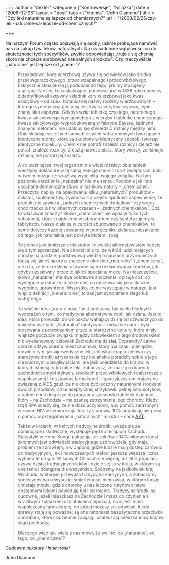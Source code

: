+++
author = "dexter"
kategorie = ["Kontrowersje", "Książka"]
date = "2008-02-25"
layout = "post"
tags = ["chemia", "John Diamond"]
title = "Czy leki naturalne są lepsze od chemicznych?"
url = "/2008/02/25/czy-leki-naturalne-sa-lepsze-od-chemicznych/"

+++

Na naszym Forum często pojawiają się osoby, usilnie próbujące namówić nas na zakup tzw. leków naturalnych. Na uzasadnione wątpliwości co do skuteczności tych specyfików, zwykle [odpowiadają][1]: &#8222;trujcie się chemią skoro nie chcecie spróbować naturalnych środków&#8221;. Czy rzeczywiście &#8222;naturalne&#8221; jest lepsze od &#8222;chemii&#8221;?

> Przykładowo, korę wierzbową używa się od wieków jako środka przeciwgorączkowego, przeciwzapalnego i przeciwbólowego. Faktycznie stosuje się ją podobnie do tego, jak my stosujemy aspirynę. Nie jest to zaskakujące, ponieważ już w 1838 roku chemicy zidentyfikowali aktywny składnik kory wierzbowej jako kwas salicylowy &#8211; od _salix_, botanicznej nazwy rodziny wierzbowatych &#8211; którego syntetyczną postacią jest kwas acetylosalicylowy, lepiej znany jako aspiryna. Gdybyś wziął tabletkę czystego, naturalnego kwasu salicylowego wyciągniętego z wierzby i tabletkę chemicznego kwasu salicylowego wyprodukowaną w fabryce Bayera, żadnymi znanymi metodami nie udałoby się stwierdzić różnicy między nimi. Obie składają się z tych samych cząstek subatomowych tworzących identyczne atomy, które są skupione w identyczny sposób, tworząc identyczne molekuły. Chemik nie potrafi znaleźć różnicy i zielarz nie potrafi znaleźć różnicy. Zresztą nawet zielarz, który wierzy, że _istnieje_ różnica, nie potrafi jej znaleźć.
> 
> <!--more-->A co ważniejsze, twój organizm nie widzi różnicy: obie tabletki weszłyby dokładnie w tę samą reakcję chemiczną z receptorami bólu w twoim mózgu i z wrażliwą wyściółką twojego żołądka. Na tym poziomie określenie &#8222;naturalne&#8221; nie ma sensu. Podobnie jak inne ukochane demoniczne słowo miłośników natury &#8211; &#8222;chemiczne&#8221;. Przeczytaj napisy na opakowaniu kilku &#8222;naturalnych&#8221; produktów &#8211; mikstur, suplementów, żywności &#8211; a często spotkasz zapewnienie, że produkt nie zawiera &#8222;żadnych chemicznych dodatków&#8221; czy wręcz &#8211; choć rzadko już w obecnych czasach &#8211; &#8222;żadnych chemikaliów&#8221;. Cóż to właściwie znaczy? Słowo &#8222;chemiczne&#8221; nie opisuje tylko tych substancji, które znajdujemy w laboratorium czy syntetyzujemy w fabrykach. Nasze ciała są w całości zbudowane z chemikaliów; to samo dotyczy każdej substancji w podręczniku zielarza, niezależnie od tego, jak naturalnie jest pokryta błotem i rosą.
> 
> To jednak jest śmiesznie nieistotne i niewielu alternatywistów będzie się z tym sprzeczać. Nie chodzi mi o to, że wśród ludzi mających choćby najbardziej podstawową wiedzę o naukach przyrodniczych toczą się jakieś spory o znaczenie określeń &#8222;naturalny&#8221; i &#8222;chemiczny&#8221;, ale o to, że te określenia używane są do reklamowania środków, jak gdyby uzyskiwały przez to jakieś specjalne moce. Na nieszczęście, słowo &#8222;naturalne&#8221; ma dwa pokrewne znaczenia: opisuje coś, co występuje w naturze, a także coś, co odczuwa się jako słuszne, wygodne, uprawnione. Wszystko, co nie występuje w naturze, jest więc z definicji &#8222;nienaturalne&#8221;, to zaś jest synonimem złego lub wstrętnego.
> 
> Ta właśnie idea &#8222;naturalności&#8221; jest podstawą tak wielu błędnych wyobrażeń o tym, co medycyna alternatywna robi i jak działa. Jest to idea, która prowadzi do wniosków wahających się od dziwacznych do śmiechu wartych. &#8222;Naturalna&#8221; medycyna &#8211; mówi się nam &#8211; była stosowana z powodzeniem przez te starożytne kultury, które miały większe poczucie związku między człowiekiem a jego środowiskiem, niż wyalienowany człowiek Zachodu ma dzisiaj. Doprawdy? Łatwo dobrze odżywionemu mieszczuchowi, który ma czas i pieniądze, mówić o tym, jak ajurwedyczne leki, chińska terapia ziołowa czy starożytne środki afrykańskie czy indiańskie poradziły sobie z jego chronicznymi dolegliwościami, ale jeśli pojedziesz do krajów, w których istnieją tylko takie leki, zobaczysz, że marzą o dobrych, zachodnich antybiotykach, środkach przeciwbólowych i całej reszcie współczesnej i kosztownej farmakopei. Ugandyjczyk umierający na związaną z AIDS gruźlicę nie chce być leczony naturalnymi środkami swoich przodków; chce aseptycznej strzykawki pełnej antybiotyków, a potem chce dołączyć do programu szesnastu tabletek dziennie, który &#8211; na Zachodzie &#8211; ma szansę zatrzymania jego choroby. Kiedy rząd RPA skarży się, że nie dość uczyniono, aby pomóc zarażonym wirusem HIV w swoim kraju, którzy stanowią 10% populacji, nie prosi o pomoc w przygotowaniu &#8222;naturalnych&#8221; mikstur &#8211; chce [AZT][2].
> 
> Także w krajach, w których tradycyjne środki uważa się za dominujące i skuteczne, występuje pęd ku terapiom Zachodu. Statystyki w Hong Kongu pokazują, że zaledwie 14% młodych ludzi skłonnych jest odwiedzić tradycyjnego uzdrowiciela, gdy mają problem ze zdrowiem, a w Japonii, gdzie ludzie mają dostęp zarówno do tradycyjnych, jak i nowoczesnych metod, jeszcze większa liczba wybiera te drugie. W samych Chinach nie więcej, niż 18% populacji używa dzisiaj tradycyjnych leków i dzieje się to w kraju, w którym są one tanie i dostępne dla wszystkich. Spójrzmy na jakikolwiek kraj Wschodu, w którym przeważa tradycyjna medycyna, a zobaczymy społeczeństwo o wysokiej śmiertelności niemowląt, w którym ludzie umierają młodo, gdzie choroby u nas leczone rutynowo łatwo dostępnymi lekami powodują ból i cierpienie. Tradycyjne środki są cudowne, jeżeli mieszkasz na Zachodzie i masz do czynienia z wrażliwym żołądkiem czy atakiem niepokoju, oraz jeśli masz współczesną farmakopeę, do której możesz się odwołać, kiedy sprawy stają się poważne; są one natomiast bezużyteczne przeciwko chorobom, które codziennie zabijają i okaleczają mieszkańców krajów skąd pochodzą.
> 
> Dlaczego więc tak wielu z nas mówi, że woli to, co &#8222;naturalne&#8221;, od tego, co &#8222;chemiczne&#8221;?

_Cudowne mikstury i inne troski_
  
John Diamond

 [1]: http://www.atopowe-zapalenie.pl/forum/viewtopic.php?p=52715#52715
 [2]: http://pl.wikipedia.org/wiki/AZT